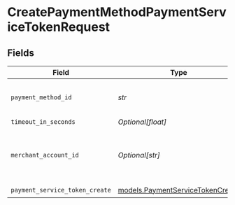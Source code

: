 # CreatePaymentMethodPaymentServiceTokenRequest


## Fields

| Field                                                                      | Type                                                                       | Required                                                                   | Description                                                                | Example                                                                    |
| -------------------------------------------------------------------------- | -------------------------------------------------------------------------- | -------------------------------------------------------------------------- | -------------------------------------------------------------------------- | -------------------------------------------------------------------------- |
| `payment_method_id`                                                        | *str*                                                                      | :heavy_check_mark:                                                         | The ID of the payment method                                               | ef9496d8-53a5-4aad-8ca2-00eb68334389                                       |
| `timeout_in_seconds`                                                       | *Optional[float]*                                                          | :heavy_minus_sign:                                                         | N/A                                                                        |                                                                            |
| `merchant_account_id`                                                      | *Optional[str]*                                                            | :heavy_minus_sign:                                                         | The ID of the merchant account to use for this request.                    | default                                                                    |
| `payment_service_token_create`                                             | [models.PaymentServiceTokenCreate](../models/paymentservicetokencreate.md) | :heavy_check_mark:                                                         | N/A                                                                        |                                                                            |